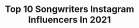 ---
title: Top 10 Songwriters Instagram Influencers In 2021
description: >-
  Find top songwriters Instagram influencers in 2021. Most popular hashtags: #garmin #ealiaaj #ambassadricevirginmobile.
platform: Instagram
hits: 4091
text_top: Discover the best Instagram influencers on inBeat.
text_bottom: Our search engine has 4091 Instagram influencers like this for you to contact.
profiles:
  - username: "jackieapostel"
    fullname: >-
      apostel
    bio: >-
      🇧🇷 • 🇩🇪 songwriter
    location: "Brazil"
    followers: 114073
    engagement: 928
    commentsToLikes: 0.001329
    id: ck5bxnkn8o1zj0i1103oaq0qr
    verified: false
    hashtags: "#libraproblems"
  - username: "noahgundersen"
    fullname: >-
      Noah Gundersen
    bio: >-
      Songwriter
    location: "United States"
    followers: 43963
    engagement: 643
    commentsToLikes: 0.020132
    id: ck15ptp1xzkm70i19gtlheb4c
    verified: true
    hashtags: "#ngla1, #ngchicago2, #ngla2, #ngtoronto1"
  - username: "prateekkuhad"
    fullname: >-
      prateekkuhad
    bio: >-
      songwriter
    location: "United States"
    followers: 491317
    engagement: 794
    commentsToLikes: 0.005722
    id: ck0ttriq0408w0i19eysvqmny
    verified: true
    hashtags: "#ytff2020, #flipkartbigbilliondays, #nokiasmarttvs, #bigbilliondayspecials"
  - username: "robertearlkeen1"
    fullname: >-
      Robert Earl Keen
    bio: >-
      Songwriter
    location: "United States"
    followers: 53537
    engagement: 342
    commentsToLikes: 0.020217
    id: ck5c3y7290a0q0i11fk4e359n
    verified: true
    hashtags: "#primecuts, #luckreunion, #saveourstages"
  - username: "griffenpalmer"
    fullname: >-
      griffen palmer
    bio: >-
      Songwriter.
    location: "United States"
    followers: 6272
    engagement: 1671
    commentsToLikes: 0.075897
    id: ckap8tjdlpthl0i788zku8uup
    verified: false
    hashtags: "#songland, #partyshirt"
  - username: "khashayar_jozi"
    fullname: >-
      Khashayar jozi
    bio: >-
      Guitarist Songwriter Singer
    location: "Iran"
    followers: 18565
    engagement: 2075
    commentsToLikes: 0.087831
    id: ck0w6ipfe8r0s0i19kg3b3nn2
    verified: false
    hashtags: "#gibson, #lespaul, #telecaster, #fender"
  - username: "ralph_castelli"
    fullname: >-
      Ralph
    bio: >-
      CUT OUT (Artist, producer, songwriter) Mgmt: @ourbadhabit
    location: "United States"
    followers: 9055
    engagement: 1482
    commentsToLikes: 0.089006
    id: ck15snol4dwuy0i19i1behzph
    verified: false
    hashtags: "#itsfinallyhere, #tooexcitedtowait, #cutout"
  - username: "rafaelleroy"
    fullname: >-
      Ⓥ Rafaëlle Roy ॐ
    bio: >-
      Singer-songwriter, vegan 🌻 #BlackLivesMatter 💌 collabs: rafaelle@kovalmarketing.com
    location: "Canada"
    followers: 110647
    engagement: 1231
    commentsToLikes: 0.080461
    id: ck13d7sok44140i19sx4wgpai
    verified: true
    hashtags: "#pub, #ambassadricevirginmobile, #partenaire, #vynebotanicals"
  - username: "dara.ekimova"
    fullname: >-
      Dara Ekimova
    bio: >-
      Singer Songwriter BOOKING (за участия): +359888703060 COLLABORATION: dara.ekimova@influentica.bg
    location: ""
    followers: 15215
    engagement: 1129
    commentsToLikes: 0.069572
    id: ck5ca6qouct410i11n0vx9cjy
    verified: false
    hashtags: "#garminbulgaria, #hmbulgaria, #garmin, #greathairdays"
  - username: "ealiaaj"
    fullname: >-
      EALIA AJ
    bio: >-
      Producer,composer,songwriter,singer Channel telegram👇🏻
    location: "Iran"
    followers: 111215
    engagement: 1113
    commentsToLikes: 0.523042
    id: ck6uh6wgd7d4e0j71rztoo5xu
    verified: false
    hashtags: "#ealiaaj, #versha, #newtrack, #songer"
---